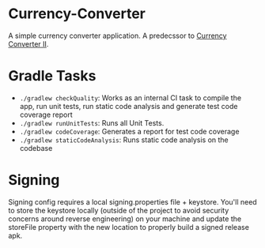 # Currency-Converter 

A simple currency converter application. A predecssor to [Currency Converter II](https://github.com/BradleyIW/Currency-Converter-II).

# Gradle Tasks
 - ```./gradlew checkQuality```: Works as an internal CI task to compile the app, run unit tests, run static code analysis and generate test code coverage report 
 - ```./gradlew runUnitTests```: Runs all Unit Tests.
 - ```./gradlew codeCoverage```: Generates a report for test code coverage
 - ```./gradlew staticCodeAnalysis```: Runs static code analysis on the codebase

# Signing 
Signing config requires a local signing.properties file + keystore. You'll need to store the keystore locally 
(outside of the project to avoid security concerns around reverse engineering) on your machine and update the storeFile property 
with the new location to properly build a signed release apk.
